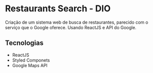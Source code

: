 # Restaurants Search - DIO

Criação de um sistema web de busca de restaurantes, parecido com o serviço que o Google oferece. Usando ReactJS e API do Google.

## Tecnologias
- ReactJS
- Styled Componets
- Google Maps API
